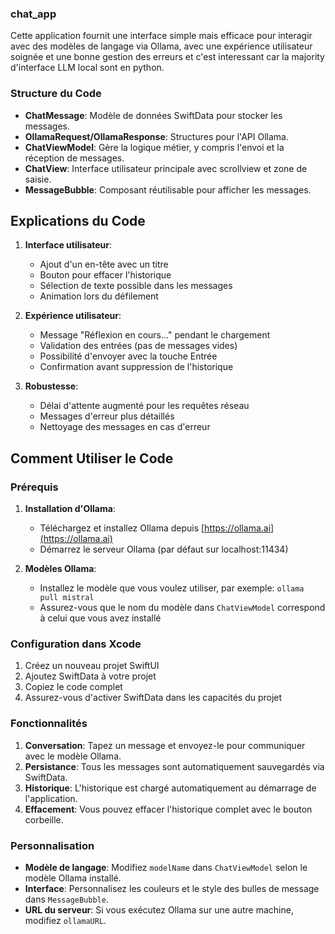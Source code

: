 ### chat_app
Cette application fournit une interface simple mais efficace pour interagir avec des modèles de langage via Ollama, avec une expérience utilisateur soignée et une bonne gestion des erreurs et c'est interessant car la majority d'interface LLM local sont en python.





### Structure du Code
- **ChatMessage**: Modèle de données SwiftData pour stocker les messages.
- **OllamaRequest/OllamaResponse**: Structures pour l'API Ollama.
- **ChatViewModel**: Gère la logique métier, y compris l'envoi et la réception de messages.
- **ChatView**: Interface utilisateur principale avec scrollview et zone de saisie.
- **MessageBubble**: Composant réutilisable pour afficher les messages.

## Explications du Code
1. **Interface utilisateur**:
   - Ajout d'un en-tête avec un titre
   - Bouton pour effacer l'historique
   - Sélection de texte possible dans les messages
   - Animation lors du défilement

2. **Expérience utilisateur**:
   - Message "Réflexion en cours..." pendant le chargement
   - Validation des entrées (pas de messages vides)
   - Possibilité d'envoyer avec la touche Entrée
   - Confirmation avant suppression de l'historique

3. **Robustesse**:
   - Délai d'attente augmenté pour les requêtes réseau
   - Messages d'erreur plus détaillés
   - Nettoyage des messages en cas d'erreur

## Comment Utiliser le Code

### Prérequis
1. **Installation d'Ollama**: 
   - Téléchargez et installez Ollama depuis [https://ollama.ai](https://ollama.ai)
   - Démarrez le serveur Ollama (par défaut sur localhost:11434)

2. **Modèles Ollama**:
   - Installez le modèle que vous voulez utiliser, par exemple: `ollama pull mistral`
   - Assurez-vous que le nom du modèle dans `ChatViewModel` correspond à celui que vous avez installé

### Configuration dans Xcode
1. Créez un nouveau projet SwiftUI
2. Ajoutez SwiftData à votre projet
3. Copiez le code complet
4. Assurez-vous d'activer SwiftData dans les capacités du projet

### Fonctionnalités
1. **Conversation**: Tapez un message et envoyez-le pour communiquer avec le modèle Ollama.
2. **Persistance**: Tous les messages sont automatiquement sauvegardés via SwiftData.
3. **Historique**: L'historique est chargé automatiquement au démarrage de l'application.
4. **Effacement**: Vous pouvez effacer l'historique complet avec le bouton corbeille.

### Personnalisation
- **Modèle de langage**: Modifiez `modelName` dans `ChatViewModel` selon le modèle Ollama installé.
- **Interface**: Personnalisez les couleurs et le style des bulles de message dans `MessageBubble`.
- **URL du serveur**: Si vous exécutez Ollama sur une autre machine, modifiez `ollamaURL`.


